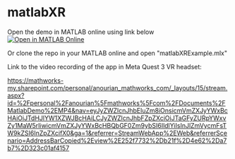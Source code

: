 # matlabXR

Open the demo in MATLAB online using link below
[![Open in MATLAB Online](https://www.mathworks.com/images/responsive/global/open-in-matlab-online.svg)](https://matlab.mathworks.com/open/github/v1?repo=alino93/matlabXR&file=matlabXRExample.mlx)

Or clone the repo in your MATLAB online and open "matlabXRExample.mlx" 

Link to the video recording of the app in Meta Quest 3 VR headset:

https://mathworks-my.sharepoint.com/personal/anourian_mathworks_com/_layouts/15/stream.aspx?id=%2Fpersonal%2Fanourian%5Fmathworks%5Fcom%2FDocuments%2FMatlabDemo%2EMP4&nav=eyJyZWZlcnJhbEluZm8iOnsicmVmZXJyYWxBcHAiOiJTdHJlYW1XZWJBcHAiLCJyZWZlcnJhbFZpZXciOiJTaGFyZURpYWxvZy1MaW5rIiwicmVmZXJyYWxBcHBQbGF0Zm9ybSI6IldlYiIsInJlZmVycmFsTW9kZSI6InZpZXcifX0&ga=1&referrer=StreamWebApp%2EWeb&referrerScenario=AddressBarCopied%2Eview%2E252f7732%2Db21f%2D4e62%2Da7b7%2D323c01af4157

